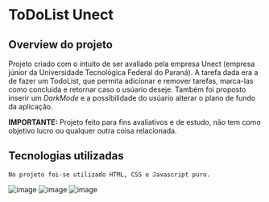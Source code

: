 # ToDoList Unect

## Overview do projeto
  Projeto criado com o intuito de ser avaliado pela empresa Unect (empresa júnior da Universidade Tecnológica Federal do Paraná). A tarefa dada era a de fazer um TodoList, que permita adicionar e remover tarefas, marca-las como concluida e retornar caso o usúario deseje. Também foi proposto inserir um _DarkMode_ e a possibilidade do usúario alterar o plano de fundo da aplicação.
  
  **IMPORTANTE:** Projeto feito para fins avaliativos e de estudo, não tem como objetivo lucro ou qualquer outra coisa relacionada.
  
  ## Tecnologias utilizadas
    No projeto foi-se utilizado HTML, CSS e Javascript puro.
    
   
   ![image](https://user-images.githubusercontent.com/65839816/125216574-f5189c00-e294-11eb-8afb-f0fec8fd1de4.png)
   ![image](https://user-images.githubusercontent.com/65839816/125216580-fb0e7d00-e294-11eb-9490-91237613029d.png)
   ![image](https://user-images.githubusercontent.com/65839816/125216603-0cf02000-e295-11eb-85ed-333385f914a9.png)


